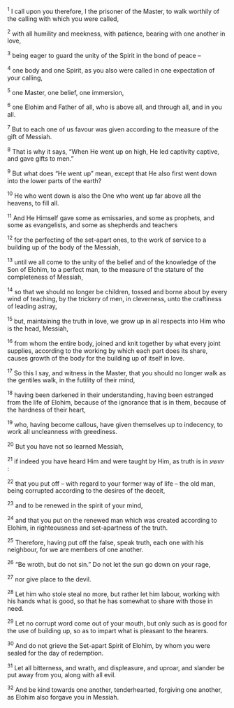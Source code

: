 <sup>1</sup> I call upon you therefore, I the prisoner of the Master, to walk worthily of the calling with which you were called,

<sup>2</sup> with all humility and meekness, with patience, bearing with one another in love,

<sup>3</sup> being eager to guard the unity of the Spirit in the bond of peace –

<sup>4</sup> one body and one Spirit, as you also were called in one expectation of your calling,

<sup>5</sup> one Master, one belief, one immersion,

<sup>6</sup> one Elohim and Father of all, who is above all, and through all, and in you all.

<sup>7</sup> But to each one of us favour was given according to the measure of the gift of Messiah.

<sup>8</sup> That is why it says, “When He went up on high, He led captivity captive, and gave gifts to men.”

<sup>9</sup> But what does “He went up” mean, except that He also first went down into the lower parts of the earth?

<sup>10</sup> He who went down is also the One who went up far above all the heavens, to fill all.

<sup>11</sup> And He Himself gave some as emissaries, and some as prophets, and some as evangelists, and some as shepherds and teachers

<sup>12</sup> for the perfecting of the set-apart ones, to the work of service to a building up of the body of the Messiah,

<sup>13</sup> until we all come to the unity of the belief and of the knowledge of the Son of Elohim, to a perfect man, to the measure of the stature of the completeness of Messiah,

<sup>14</sup> so that we should no longer be children, tossed and borne about by every wind of teaching, by the trickery of men, in cleverness, unto the craftiness of leading astray,

<sup>15</sup> but, maintaining the truth in love, we grow up in all respects into Him who is the head, Messiah,

<sup>16</sup> from whom the entire body, joined and knit together by what every joint supplies, according to the working by which each part does its share, causes growth of the body for the building up of itself in love.

<sup>17</sup> So this I say, and witness in the Master, that you should no longer walk as the gentiles walk, in the futility of their mind,

<sup>18</sup> having been darkened in their understanding, having been estranged from the life of Elohim, because of the ignorance that is in them, because of the hardness of their heart,

<sup>19</sup> who, having become callous, have given themselves up to indecency, to work all uncleanness with greediness.

<sup>20</sup> But you have not so learned Messiah,

<sup>21</sup> if indeed you have heard Him and were taught by Him, as truth is in יהושע :

<sup>22</sup> that you put off – with regard to your former way of life – the old man, being corrupted according to the desires of the deceit,

<sup>23</sup> and to be renewed in the spirit of your mind,

<sup>24</sup> and that you put on the renewed man which was created according to Elohim, in righteousness and set-apartness of the truth.

<sup>25</sup> Therefore, having put off the false, speak truth, each one with his neighbour, for we are members of one another.

<sup>26</sup> “Be wroth, but do not sin.” Do not let the sun go down on your rage,

<sup>27</sup> nor give place to the devil.

<sup>28</sup> Let him who stole steal no more, but rather let him labour, working with his hands what is good, so that he has somewhat to share with those in need.

<sup>29</sup> Let no corrupt word come out of your mouth, but only such as is good for the use of building up, so as to impart what is pleasant to the hearers.

<sup>30</sup> And do not grieve the Set-apart Spirit of Elohim, by whom you were sealed for the day of redemption.

<sup>31</sup> Let all bitterness, and wrath, and displeasure, and uproar, and slander be put away from you, along with all evil.

<sup>32</sup> And be kind towards one another, tenderhearted, forgiving one another, as Elohim also forgave you in Messiah.

